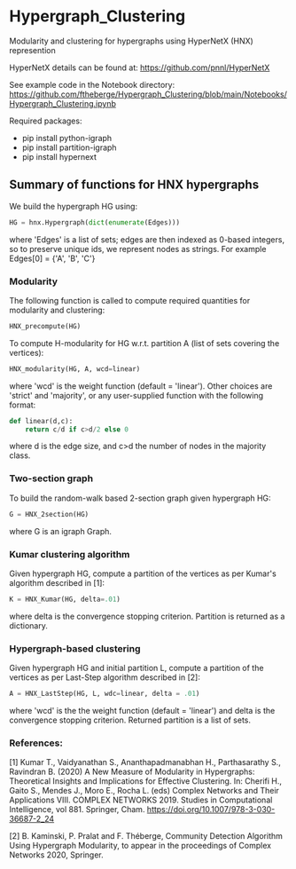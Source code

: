 # Hypergraph_Clustering
Modularity and clustering for hypergraphs using HyperNetX (HNX) represention

HyperNetX details can be found at: https://github.com/pnnl/HyperNetX

See example code in the Notebook directory: https://github.com/ftheberge/Hypergraph_Clustering/blob/main/Notebooks/Hypergraph_Clustering.ipynb

Required packages:

* pip install python-igraph
* pip install partition-igraph
* pip install hypernext

## Summary of functions for HNX hypergraphs

We build the hypergraph HG using:
```python
HG = hnx.Hypergraph(dict(enumerate(Edges)))
```
where 'Edges' is a list of sets; edges are then indexed as 0-based integers, so to preserve unique ids, we represent nodes as strings. 
For example Edges[0] = {'A', 'B', 'C'}

### Modularity

The following function is called to compute required quantities for modularity and clustering:

```python
HNX_precompute(HG)
```

To compute H-modularity for HG w.r.t. partition A (list of sets covering the vertices):
```python
HNX_modularity(HG, A, wcd=linear)
```
where 'wcd' is the weight function (default = 'linear'). Other choices are 'strict' and 'majority', or any user-supplied function with the following format:
```python
def linear(d,c):
    return c/d if c>d/2 else 0
```

where d is the edge size, and c>d the number of nodes in the majority class.

### Two-section graph

To build the random-walk based 2-section graph given hypergraph HG:
```python
G = HNX_2section(HG)
```
where G is an igraph Graph.

### Kumar clustering algorithm

Given hypergraph HG, compute a partition of the vertices as per Kumar's algorithm described in [1]:

```python
K = HNX_Kumar(HG, delta=.01)
```

where delta is the convergence stopping criterion. Partition is returned as a dictionary.

### Hypergraph-based clustering

Given hypergraph HG and initial partition L, compute a partition of the vertices as per Last-Step algorithm described in [2]:

```python
A = HNX_LastStep(HG, L, wdc=linear, delta = .01)
```

where 'wcd' is the the weight function (default = 'linear') and delta is the convergence stopping criterion. Returned partition is a list of sets.

### References:


[1] Kumar T., Vaidyanathan S., Ananthapadmanabhan H., Parthasarathy S., Ravindran B. (2020) A New Measure of Modularity in Hypergraphs: Theoretical Insights and Implications for Effective Clustering. In: Cherifi H., Gaito S., Mendes J., Moro E., Rocha L. (eds) Complex Networks and Their Applications VIII. COMPLEX NETWORKS 2019. Studies in Computational Intelligence, vol 881. Springer, Cham. https://doi.org/10.1007/978-3-030-36687-2_24

[2] B. Kaminski, P. Pralat and F. Théberge, Community Detection Algorithm Using Hypergraph Modularity, to appear in the proceedings of Complex Networks 2020, Springer.
